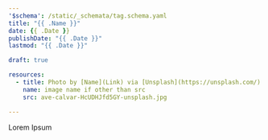 ```yaml
---
'$schema': /static/_schemata/tag.schema.yaml
title: "{{ .Name }}"
date: {{ .Date }}
publishDate: "{{ .Date }}"
lastmod: "{{ .Date }}"

draft: true

resources:
  - title: Photo by [Name](Link) via [Unsplash](https://unsplash.com/)
    name: image name if other than src
    src: ave-calvar-HcUDHJfd5GY-unsplash.jpg

---
```


Lorem Ipsum
